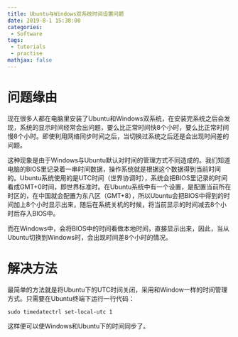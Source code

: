 ```yaml
---
title: Ubuntu与Windows双系统时间设置问题 
date: 2019-8-1 15:38:00
categories:
 - Software
tags: 
 - tutorials
 - practise
mathjax: false
---
```


# 问题缘由

现在很多人都在电脑里安装了Ubuntu和Windows双系统，在安装完系统之后会发现，系统的显示时间经常会出问题，要么比正常时间快8个小时，要么比正常时间慢8个小时。即使利用网络同步时间之后，当切换过系统之后还是会出现时间差的问题。

这种现象是由于Windows与Ubuntu默认对时间的管理方式不同造成的。我们知道电脑的BIOS里记录着一串时间数据，操作系统就是根据这个数据得到当前时间的。Ubuntu系统使用的是UTC时间（世界协调时），系统会把BIOS里记录的时间看成GMT+0时间，即世界标准时。在Ubuntu系统中有一个设置，是配置当前所在时区的，在中国就会配置为东八区（GMT+8），所以Ubuntu会把BIOS中得到的时间加上8个小时显示出来，随后在系统关机的时候，将当前显示的时间减去8个小时后存入BIOS中。

而在Windows中，会将BIOS中的时间看做本地时间，直接显示出来，因此，当从Ubuntu切换到Windows时，会出现时间差8个小时的情况。

# 解决方法

最简单的方法就是将Ubuntu下的UTC时间关闭，采用和Window一样的时间管理方式。只需要在Ubuntu终端下运行一行代码：

```
sudo timedatectrl set-local-utc 1
```

这样便可以使Windows和Ubuntu下的时间同步了。
